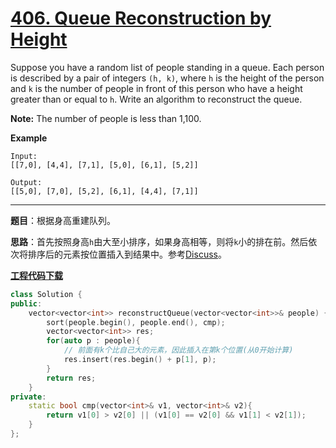 # [406. Queue Reconstruction by Height](https://leetcode.com/problems/queue-reconstruction-by-height/)

Suppose you have a random list of people standing in a queue. Each person is described by a pair of integers `(h, k)`, where `h` is the height of the person and `k` is the number of people in front of this person who have a height greater than or equal to `h`. Write an algorithm to reconstruct the queue.

**Note:**
The number of people is less than 1,100.

**Example**

```
Input:
[[7,0], [4,4], [7,1], [5,0], [6,1], [5,2]]

Output:
[[5,0], [7,0], [5,2], [6,1], [4,4], [7,1]]
```

-----

**题目**：根据身高重建队列。

**思路**：首先按照身高`h`由大至小排序，如果身高相等，则将`k`小的排在前。然后依次将排序后的元素按位置插入到结果中。参考[Discuss](https://leetcode.com/problems/queue-reconstruction-by-height/discuss/89345/Easy-concept-with-PythonC%2B%2BJava-Solution)。

[**工程代码下载**](https://github.com/shenkh/leetcode)

```cpp
class Solution {
public:
    vector<vector<int>> reconstructQueue(vector<vector<int>>& people) {
        sort(people.begin(), people.end(), cmp);
        vector<vector<int>> res;
        for(auto p : people){
            // 前面有k个比自己大的元素，因此插入在第k个位置(从0开始计算)
            res.insert(res.begin() + p[1], p);
        }
        return res;
    }
private:
    static bool cmp(vector<int>& v1, vector<int>& v2){
        return v1[0] > v2[0] || (v1[0] == v2[0] && v1[1] < v2[1]);
    }
};
```
